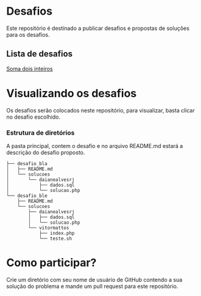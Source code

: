 # Desafios
Este repositório é destinado a publicar desafios e propostas de soluções para os desafios.

## Lista de desafios
[Soma dois inteiros](20180803-Soma-dois-inteiros)

# Visualizando os desafios
Os desafios serão colocados neste repositório, para visualizar, basta clicar no desafio escolhido.

### Estrutura de diretórios
A pasta principal, contem o desafio e no arquivo README.md estará a descrição do desafio proposto.
```
├── desafio_bla
│   ├── README.md
│   └── solucoes
│       └── daianealvesrj
│           ├── dados.sql
│           └── solucao.php
└── desafio_ble
    ├── README.md
    └── solucoes
        ├── daianealvesrj
        │   ├── dados.sql
        │   └── solucao.php
        └── vitormattos
            ├── index.php
            └── teste.sh
```

# Como participar?
Crie um diretório com seu nome de usuário de GitHub contendo a sua solução do problema e mande um pull request para este repositório. 



